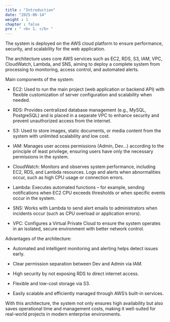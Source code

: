 ```yaml
---
title : "Introduction"
date: "2025-06-14"
weight : 1 
chapter : false
pre : " <b> 1. </b> "
---
```


The system is deployed on the AWS cloud platform to ensure performance, security, and scalability for the web application.

The architecture uses core AWS services such as EC2, RDS, S3, IAM, VPC, CloudWatch, Lambda, and SNS, aiming to deploy a complete system from processing to monitoring, access control, and automated alerts.

Main components of the system:
 - EC2: Used to run the main project (web application or backend API) with flexible customization of server configuration and scalability when needed.

 - RDS: Provides centralized database management (e.g., MySQL, PostgreSQL) and is placed in a separate VPC to enhance security and prevent unauthorized access from the internet.

 - S3: Used to store images, static documents, or media content from the system with unlimited scalability and low cost.

 - IAM: Manages user access permissions (Admin, Dev...) according to the principle of least privilege, ensuring users have only the necessary permissions in the system.

 - CloudWatch: Monitors and observes system performance, including EC2, RDS, and Lambda resources. Logs and alerts when abnormalities occur, such as high CPU usage or connection errors.

 - Lambda: Executes automated functions – for example, sending notifications when EC2 CPU exceeds thresholds or when specific events occur in the system.

 - SNS: Works with Lambda to send alert emails to administrators when incidents occur (such as CPU overload or application errors).

 - VPC: Configures a Virtual Private Cloud to ensure the system operates in an isolated, secure environment with better network control.

Advantages of the architecture:
 - Automated and intelligent monitoring and alerting helps detect issues early.

 - Clear permission separation between Dev and Admin via IAM.

 - High security by not exposing RDS to direct internet access.

 - Flexible and low-cost storage via S3.

 - Easily scalable and efficiently managed through AWS’s built-in services.

With this architecture, the system not only ensures high availability but also saves operational time and management costs, making it well-suited for real-world projects in modern enterprise environments.
